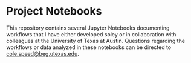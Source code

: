 # Project Notebooks

This repository contains several Jupyter Notebooks documenting workflows that I have either developed soley or in collaboration with colleagues at the University of Texas at Austin. Questions regarding the workflows or data analyzed in these notebooks can be directed to <cole.speed@beg.utexas.edu>.
